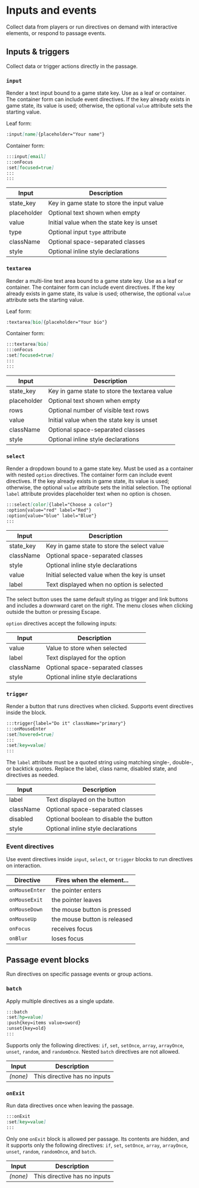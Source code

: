 # Inputs and events

Collect data from players or run directives on demand with interactive elements, or respond to passage events.

## Inputs & triggers

Collect data or trigger actions directly in the passage.

### `input`

Render a text input bound to a game state key. Use as a leaf or container. The container form can include event directives. If the key already exists in game state, its value is used; otherwise, the optional `value` attribute sets the starting value.

Leaf form:

```md
:input[name]{placeholder="Your name"}
```

Container form:

```md
:::input[email]
:::onFocus
:set[focused=true]
:::
:::
```

| Input       | Description                                |
| ----------- | ------------------------------------------ |
| state_key   | Key in game state to store the input value |
| placeholder | Optional text shown when empty             |
| value       | Initial value when the state key is unset  |
| type        | Optional input `type` attribute            |
| className   | Optional space-separated classes           |
| style       | Optional inline style declarations         |

### `textarea`

Render a multi-line text area bound to a game state key. Use as a leaf or container. The container form can include event directives. If the key already exists in game state, its value is used; otherwise, the optional `value` attribute sets the starting value.

Leaf form:

```md
:textarea[bio]{placeholder="Your bio"}
```

Container form:

```md
:::textarea[bio]
:::onFocus
:set[focused=true]
:::
:::
```

| Input       | Description                                   |
| ----------- | --------------------------------------------- |
| state_key   | Key in game state to store the textarea value |
| placeholder | Optional text shown when empty                |
| rows        | Optional number of visible text rows          |
| value       | Initial value when the state key is unset     |
| className   | Optional space-separated classes              |
| style       | Optional inline style declarations            |

### `select`

Render a dropdown bound to a game state key. Must be used as a container with nested `option` directives. The container form can include event directives. If the key already exists in game state, its value is used; otherwise, the optional `value` attribute sets the initial selection. The optional `label` attribute provides placeholder text when no option is chosen.

```md
:::select[color]{label="Choose a color"}
:option{value="red" label="Red"}
:option{value="blue" label="Blue"}
:::
```

| Input     | Description                                  |
| --------- | -------------------------------------------- |
| state_key | Key in game state to store the select value  |
| className | Optional space-separated classes             |
| style     | Optional inline style declarations           |
| value     | Initial selected value when the key is unset |
| label     | Text displayed when no option is selected    |

The select button uses the same default styling as trigger and link buttons and includes a downward caret on the right. The menu closes when clicking outside the button or pressing Escape.

`option` directives accept the following inputs:

| Input     | Description                        |
| --------- | ---------------------------------- |
| value     | Value to store when selected       |
| label     | Text displayed for the option      |
| className | Optional space-separated classes   |
| style     | Optional inline style declarations |

### `trigger`

Render a button that runs directives when clicked. Supports event directives inside the block.

```md
:::trigger{label="Do it" className="primary"}
:::onMouseEnter
:set[hovered=true]
:::
:set[key=value]
:::
```

The `label` attribute must be a quoted string using matching single-, double-, or backtick quotes. Replace the label, class name, disabled state, and directives as needed.

| Input     | Description                            |
| --------- | -------------------------------------- |
| label     | Text displayed on the button           |
| className | Optional space-separated classes       |
| disabled  | Optional boolean to disable the button |
| style     | Optional inline style declarations     |

### Event directives

Use event directives inside `input`, `select`, or `trigger` blocks to run directives on interaction.

| Directive      | Fires when the element...    |
| -------------- | ---------------------------- |
| `onMouseEnter` | the pointer enters           |
| `onMouseExit`  | the pointer leaves           |
| `onMouseDown`  | the mouse button is pressed  |
| `onMouseUp`    | the mouse button is released |
| `onFocus`      | receives focus               |
| `onBlur`       | loses focus                  |

## Passage event blocks

Run directives on specific passage events or group actions.

### `batch`

Apply multiple directives as a single update.

```md
:::batch
:set[hp=value]
:push{key=items value=sword}
:unset{key=old}
:::
```

Supports only the following directives: `if`, `set`, `setOnce`, `array`, `arrayOnce`, `unset`, `random`, and `randomOnce`. Nested `batch` directives are not allowed.

| Input    | Description                  |
| -------- | ---------------------------- |
| _(none)_ | This directive has no inputs |

### `onExit`

Run data directives once when leaving the passage.

```md
:::onExit
:set[key=value]
:::
```

Only one `onExit` block is allowed per passage. Its contents are hidden, and it supports only the following directives: `if`, `set`, `setOnce`, `array`, `arrayOnce`, `unset`, `random`, `randomOnce`, and `batch`.

| Input    | Description                  |
| -------- | ---------------------------- |
| _(none)_ | This directive has no inputs |
